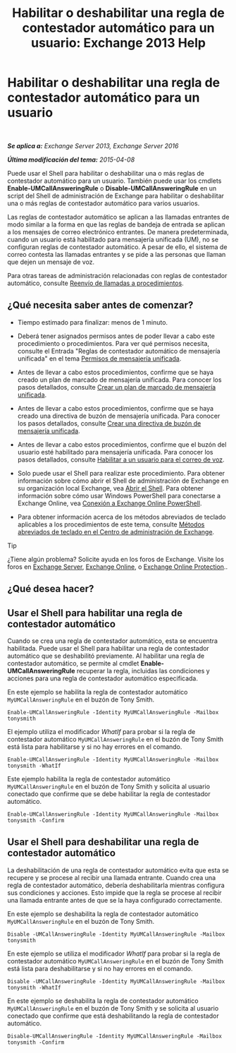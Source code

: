 ﻿---
title: 'Habilitar o deshabilitar una regla de contestador automático para un usuario: Exchange 2013 Help'
TOCTitle: Habilitar o deshabilitar una regla de contestador automático para un usuario
ms:assetid: f9e40ac3-117f-44f6-9ab1-dc9f4c72e8ac
ms:mtpsurl: https://technet.microsoft.com/es-es/library/Dn140252(v=EXCHG.150)
ms:contentKeyID: 54652420
ms.date: 05/22/2018
mtps_version: v=EXCHG.150
ms.translationtype: MT
---

# Habilitar o deshabilitar una regla de contestador automático para un usuario

 

_**Se aplica a:** Exchange Server 2013, Exchange Server 2016_

_**Última modificación del tema:** 2015-04-08_

Puede usar el Shell para habilitar o deshabilitar una o más reglas de contestador automático para un usuario. También puede usar los cmdlets **Enable-UMCallAnsweringRule** o **Disable-UMCallAnsweringRule** en un script del Shell de administración de Exchange para habilitar o deshabilitar una o más reglas de contestador automático para varios usuarios.

Las reglas de contestador automático se aplican a las llamadas entrantes de modo similar a la forma en que las reglas de bandeja de entrada se aplican a los mensajes de correo electrónico entrantes. De manera predeterminada, cuando un usuario está habilitado para mensajería unificada (UM), no se configuran reglas de contestador automático. A pesar de ello, el sistema de correo contesta las llamadas entrantes y se pide a las personas que llaman que dejen un mensaje de voz.

Para otras tareas de administración relacionadas con reglas de contestador automático, consulte [Reenvío de llamadas a procedimientos](forwarding-calls-procedures-exchange-2013-help.md).

## ¿Qué necesita saber antes de comenzar?

  - Tiempo estimado para finalizar: menos de 1 minuto.

  - Deberá tener asignados permisos antes de poder llevar a cabo este procedimiento o procedimientos. Para ver qué permisos necesita, consulte el Entrada "Reglas de contestador automático de mensajería unificada" en el tema [Permisos de mensajería unificada](unified-messaging-permissions-exchange-2013-help.md).

  - Antes de llevar a cabo estos procedimientos, confirme que se haya creado un plan de marcado de mensajería unificada. Para conocer los pasos detallados, consulte [Crear un plan de marcado de mensajería unificada](create-a-um-dial-plan-exchange-2013-help.md).

  - Antes de llevar a cabo estos procedimientos, confirme que se haya creado una directiva de buzón de mensajería unificada. Para conocer los pasos detallados, consulte [Crear una directiva de buzón de mensajería unificada](create-a-um-mailbox-policy-exchange-2013-help.md).

  - Antes de llevar a cabo estos procedimientos, confirme que el buzón del usuario esté habilitado para mensajería unificada. Para conocer los pasos detallados, consulte [Habilitar a un usuario para el correo de voz](enable-a-user-for-voice-mail-exchange-2013-help.md).

  - Solo puede usar el Shell para realizar este procedimiento. Para obtener información sobre cómo abrir el Shell de administración de Exchange en su organización local Exchange, vea [Abrir el Shell](https://technet.microsoft.com/es-es/library/dd638134\(v=exchg.150\)). Para obtener información sobre cómo usar Windows PowerShell para conectarse a Exchange Online, vea [Conexión a Exchange Online PowerShell](https://go.microsoft.com/fwlink/p/?linkid=396554).

  - Para obtener información acerca de los métodos abreviados de teclado aplicables a los procedimientos de este tema, consulte [Métodos abreviados de teclado en el Centro de administración de Exchange](keyboard-shortcuts-in-the-exchange-admin-center-exchange-online-protection-help.md).


> [!TIP]
> ¿Tiene algún problema? Solicite ayuda en los foros de Exchange. Visite los foros en <A href="https://go.microsoft.com/fwlink/p/?linkid=60612">Exchange Server</A>, <A href="https://go.microsoft.com/fwlink/p/?linkid=267542">Exchange Online</A>, o <A href="https://go.microsoft.com/fwlink/p/?linkid=285351">Exchange Online Protection</A>..



## ¿Qué desea hacer?

## Usar el Shell para habilitar una regla de contestador automático

Cuando se crea una regla de contestador automático, esta se encuentra habilitada. Puede usar el Shell para habilitar una regla de contestador automático que se deshabilitó previamente. Al habilitar una regla de contestador automático, se permite al cmdlet **Enable-UMCallAnsweringRule** recuperar la regla, incluidas las condiciones y acciones para una regla de contestador automático especificada.

En este ejemplo se habilita la regla de contestador automático `MyUMCallAnsweringRule` en el buzón de Tony Smith.

    Enable-UMCallAnsweringRule -Identity MyUMCallAnsweringRule -Mailbox tonysmith

El ejemplo utiliza el modificador *WhatIf* para probar si la regla de contestador automático `MyUMCallAnsweringRule` en el buzón de Tony Smith está lista para habilitarse y si no hay errores en el comando.

    Enable-UMCallAnsweringRule -Identity MyUMCallAnsweringRule -Mailbox tonysmith -WhatIf

Este ejemplo habilita la regla de contestador automático `MyUMCallAnsweringRule` en el buzón de Tony Smith y solicita al usuario conectado que confirme que se debe habilitar la regla de contestador automático.

    Enable-UMCallAnsweringRule -Identity MyUMCallAnsweringRule -Mailbox tonysmith -Confirm

## Usar el Shell para deshabilitar una regla de contestador automático

La deshabilitación de una regla de contestador automático evita que esta se recupere y se procese al recibir una llamada entrante. Cuando crea una regla de contestador automático, debería deshabilitarla mientras configura sus condiciones y acciones. Esto impide que la regla se procese al recibir una llamada entrante antes de que se la haya configurado correctamente.

En este ejemplo se deshabilita la regla de contestador automático `MyUMCallAnsweringRule` en el buzón de Tony Smith.

    Disable -UMCallAnsweringRule -Identity MyUMCallAnsweringRule -Mailbox tonysmith

En este ejemplo se utiliza el modificador *WhatIf* para probar si la regla de contestador automático `MyUMCallAnsweringRule` en el buzón de Tony Smith está lista para deshabilitarse y si no hay errores en el comando.

    Disable -UMCallAnsweringRule -Identity MyUMCallAnsweringRule -Mailbox tonysmith -WhatIf

En este ejemplo se deshabilita la regla de contestador automático `MyUMCallAnsweringRule` en el buzón de Tony Smith y se solicita al usuario conectado que confirme que está deshabilitando la regla de contestador automático.

    Disable-UMCallAnsweringRule -Identity MyUMCallAnsweringRule -Mailbox tonysmith -Confirm

